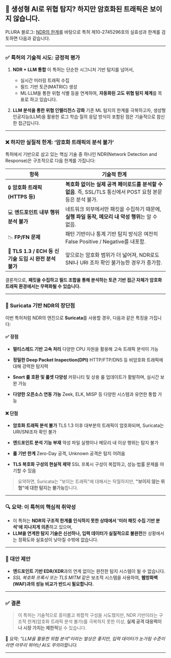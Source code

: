 ## 🤖 생성형 AI로 위협 탐지? 하지만 암호화된 트래픽은 보이지 않습니다.

PLURA 블로그: [NDR의 한계](https://blog.plura.io/ko/column/limitations_of_ndr/)를 바탕으로 특허 제10-2745296호의 실효성과 한계를 검토하면 다음과 같습니다.

---

### ✅ 특허의 기술적 시도: 긍정적 평가

1. **NDR + LLM 통합**
   이 특허는 단순한 시그니처 기반 탐지를 넘어서,

   * 실시간 미러링 트래픽 수집
   * 필드 기반 토큰(MATRIC) 생성
   * ML·LLM을 통한 위협 식별
     등을 연계하여, **자동화된 고도 위협 탐지 체계**를 목표로 하고 있습니다.

2. **LLM 분석을 통한 위협 인텔리전스 강화**
   기존 ML 탐지의 한계를 극복하고자, 생성형 인공지능(LLM)을 활용한 로그 학습·질의 응답 방식이 포함된 점은 기술적으로 참신한 접근입니다.

---

### ❌ 하지만 실질적 한계: ‘암호화 트래픽의 분석 불가’

특허에서 기반으로 삼고 있는 핵심 기술 중 하나인 NDR(Network Detection and Response)은 구조적으로 다음 한계를 가집니다:

| 항목                                       | 기술적 한계                                                                 |
| ---------------------------------------- | ---------------------------------------------------------------------- |
| 🔒 **암호화 트래픽(HTTPS 등)**                  | **복호화 없이는 실제 공격 페이로드를 분석할 수 없음**. 즉, SSL/TLS 통신에서 POST 요청 본문 등은 분석 불가. |
| 💻 **엔드포인트 내부 행위 분석 불가**                 | 네트워크 외부에서만 패킷을 수집하기 때문에, **실행 파일 동작, 메모리 내 악성 행위**는 알 수 없음.            |
| 📉 **FP/FN 문제**                          | 패턴 기반이나 통계 기반 탐지 방식은 여전히 False Positive / Negative를 내포함.               |
| 🧱 **TLS 1.3 / ECH 등 신기술 도입 시 완전 분석 불가** | 앞으로는 암호화 범위가 더 넓어져, NDR로도 SNI나 URI 조차 확인 불가능한 경우가 증가함.                 |

결론적으로, **패킷을 수집하고 필드 조합을 통해 분석하는 토큰 기반 접근 자체가 암호화 트래픽 환경에서는 무력화될 수 있습니다.**

---

### 🧰 Suricata 기반 NDR의 장단점

이번 특허처럼 NDR의 엔진으로 **Suricata**를 사용할 경우, 다음과 같은 특징을 가집니다:

#### ✅ 장점

* **멀티스레드 기반 고속 처리**
  다양한 CPU 자원을 활용해 고속 트래픽 분석이 가능

* **정밀한 Deep Packet Inspection(DPI)**
  HTTP/FTP/DNS 등 비암호화 트래픽에 대해 강력한 탐지력

* **Snort 룰 호환 및 룰셋 다양성**
  커뮤니티 및 상용 룰 업데이트가 활발하며, 실시간 보완 가능

* **다양한 오픈소스 연동 가능**
  Zeek, ELK, MISP 등 다양한 시스템과 유연한 통합 가능

#### ❌ 단점

* **암호화 트래픽 분석 불가**
  TLS 1.3 이후 대부분의 트래픽이 암호화되며, Suricata는 URI/SNI조차 확인 불가

* **엔드포인트 분석 기능 부재**
  악성 파일 실행이나 메모리 내 이상 행위는 탐지 불가

* **룰 기반 한계**
  Zero-Day 공격, Unknown 공격은 탐지 어려움

* **TLS 복호화 구성의 현실적 제약**
  SSL 프록시 구성이 복잡하고, 성능·법률 문제를 야기할 수 있음

> 요약하면, Suricata는 "보이는 트래픽"에 대해서는 탁월하지만, **"보이지 않는 위협"에 대한 탐지는 불가능**합니다.

---

### 🔍 요약: 이 특허의 핵심적 취약성

* 이 특허는 **NDR의 구조적 한계를 인식하지 못한 상태에서 '미러 패킷 수집 기반 분석'에 지나치게 의존**하고 있으며,
* **LLM을 연계한 탐지 기술은 신선하나, 입력 데이터가 실질적으로 불완전**한 상황에서는 정확도와 실효성이 낮아질 수밖에 없습니다.

---

### 🔧 대안 제안

* **엔드포인트 기반 EDR/XDR**과의 연계 없이는 완전한 탐지 시스템이 될 수 없습니다.
* *SSL 복호화 프록시 또는 TLS MITM* 같은 보조적 시스템을 사용하여, **웹방화벽(WAF)과의 성능 비교가 반드시 필요합니다.**

---

### ✅ 결론

> 이 특허는 기술적으로 흥미롭고 복합적 구성을 시도했지만, NDR 기반이라는 구조적 한계(암호화 트래픽 분석 불가)를 극복하지 못한 이상, **실제 공격 대응력이나 시장 가치는 제한적**일 수 있습니다.

📌 요약: *“LLM을 활용한 위협 분석”이라는 발상은 좋지만, 입력 데이터가 눈가림 수준이라면 아무리 뛰어난 AI도 무의미합니다.*

---
